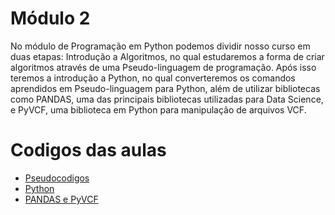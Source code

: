 # Módulo 2
No módulo de Programação em Python podemos dividir nosso curso em duas etapas: Introdução a Algoritmos, no qual estudaremos a forma de criar algoritmos através de uma Pseudo-linguagem de programação. Após isso teremos a introdução a Python, no qual converteremos os comandos aprendidos em Pseudo-linguagem para Python, além de utilizar bibliotecas como PANDAS, uma das principais bibliotecas utilizadas para Data Science, e PyVCF, uma biblioteca em Python para manipulação de arquivos VCF.

# Codigos das aulas

* [Pseudocodigos](https://github.com/Mosaico-Genomics/Curso_Programacao/blob/main/Modulo2/pseudocodigos.md)
* [Python](https://github.com/Mosaico-Genomics/Curso_Programacao/blob/main/Modulo2/codigos_python.md)
* [PANDAS e PyVCF](https://github.com/Mosaico-Genomics/Curso_Programacao/blob/main/Modulo2/codigos_PANDAS_PyVCF.md)
